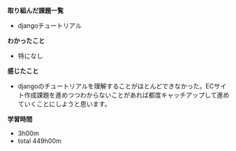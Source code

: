 **取り組んだ課題一覧**
* djangoチュートリアル

**わかったこと**
* 特になし

**感じたこと**
* djangoのチュートリアルを理解することがほとんどできなかった。ECサイト作成課題を進めつつわからないことがあれば都度キャッチアップして進めていくことにしようと思います。

**学習時間**
* 3h00m
 * total 449h00m
